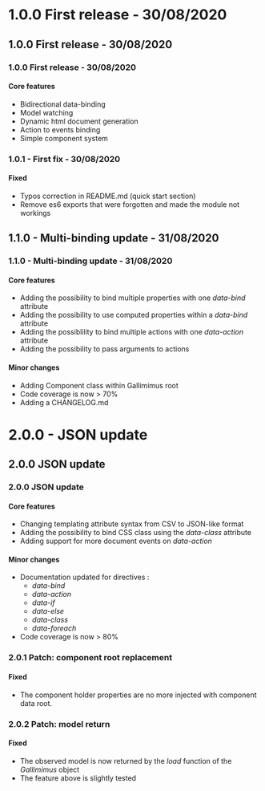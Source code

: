 # 1.0.0 First release - 30/08/2020

## 1.0.0  First release - 30/08/2020

### 1.0.0  First release - 30/08/2020

#### Core features

* Bidirectional data-binding
* Model watching
* Dynamic html document generation
* Action to events binding
* Simple component system

### 1.0.1 - First fix - 30/08/2020 

#### Fixed

* Typos correction in README.md (quick start section)
* Remove es6 exports that were forgotten and made the module not workings

## 1.1.0 - Multi-binding update - 31/08/2020

### 1.1.0 - Multi-binding update - 31/08/2020

#### Core features

* Adding the possibility to bind multiple properties with one *data-bind* attribute
* Adding the possibility to use computed properties within a *data-bind* attribute
* Adding the possiblility to bind multiple actions with one *data-action* attribute
* Adding the possibility to pass arguments to actions

#### Minor changes

* Adding Component class within Gallimimus root
* Code coverage is now > 70%
* Adding a CHANGELOG.md

# 2.0.0 - JSON update

## 2.0.0 JSON update

### 2.0.0 JSON update

#### Core features

* Changing templating attribute syntax from CSV to JSON-like format
* Adding the possibility to bind CSS class using the *data-class* attribute
* Adding support for more document events on *data-action*

#### Minor changes

* Documentation updated for directives :
  * *data-bind*
  * *data-action*
  * *data-if*
  * *data-else*
  * *data-class*
  * *data-foreach*
* Code coverage is now > 80%

### 2.0.1 Patch: component root replacement

#### Fixed

* The component holder properties are no more injected with component data root.

### 2.0.2 Patch: model return

#### Fixed

* The observed model is now returned by the *load* function of the *Gallimimus* object
* The feature above is slightly tested